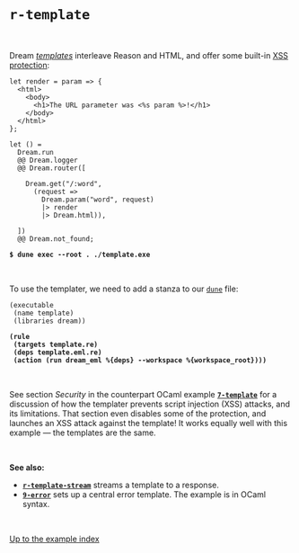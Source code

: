 # `r-template`

<br>

Dream [*templates*](https://aantron.github.io/dream/#templates) interleave
Reason and HTML, and offer some built-in
[XSS protection](https://cheatsheetseries.owasp.org/cheatsheets/Cross_Site_Scripting_Prevention_Cheat_Sheet.html):

```reason
let render = param => {
  <html>
    <body>
      <h1>The URL parameter was <%s param %>!</h1>
    </body>
  </html>
};

let () =
  Dream.run
  @@ Dream.logger
  @@ Dream.router([

    Dream.get("/:word",
      (request =>
        Dream.param("word", request)
        |> render
        |> Dream.html)),

  ])
  @@ Dream.not_found;
```

<pre><code><b>$ dune exec --root . ./template.exe</b></code></pre>

<br>

To use the templater, we need to add a stanza to our
[`dune`](https://github.com/aantron/dream/blob/master/example/r-template/dune)
file:

<pre><code>(executable
 (name template)
 (libraries dream))

<b>(rule
 (targets template.re)
 (deps template.eml.re)
 (action (run dream_eml %{deps} --workspace %{workspace_root})))</b>
</code></pre>

<br>

See section *Security* in the counterpart OCaml example
[**`7-template`**](../7-template#security) for a discussion of how the templater
prevents script injection (XSS) attacks, and its limitations. That section even
disables some of the protection, and launches an XSS attack against the
template! It works equally well with this example &mdash; the templates are the
same.

<br>

**See also:**

- [**`r-template-stream`**](../r-template-stream#files) streams a template to a
  response.
- [**`9-error`**](../9-error#files) sets up a central error template. The
  example is in OCaml syntax.

<br>

[Up to the example index](../#reason)

<!-- TODO OWASP link; injection general link. -->
<!-- TODO Link to template syntax reference. -->
